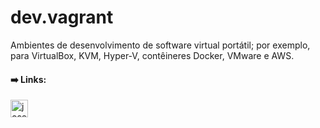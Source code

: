 # dev.vagrant
Ambientes de desenvolvimento de software virtual portátil; por exemplo, para VirtualBox, KVM, Hyper-V, contêineres Docker, VMware e AWS.


#### ➡️ Links:

[<img title="Ansible" align="left" alt="josenilto | Twitter" width="28px" src="https://cdn.jsdelivr.net/npm/simple-icons@v3/icons/vagrant.svg" />][vagrant]

[vagrant]: https://www.vagrantup.com
